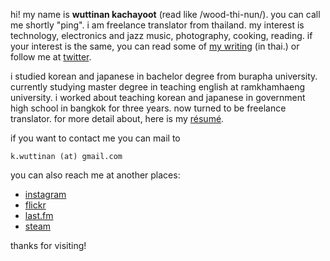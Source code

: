 hi! my name is **wuttinan kachayoot** (read like /wood-thi-nun/). you can call me shortly "ping". i am freelance translator from thailand. my interest is technology, electronics and jazz music, photography, cooking, reading. if your interest is the same, you can read some of [my writing](https://medium.com/@wuttinan/) (in thai.) or follow me at [twitter](http://twitter.com/wuttinan/).

i studied korean and japanese in bachelor degree from burapha university. currently studying master degree in teaching english at ramkhamhaeng university. i worked about teaching korean and japanese in government high school in bangkok for three years. now turned to be freelance translator. for more detail about, here is my [résumé](http://www.linkedin.com/in/wuttinan/).

if you want to contact me you can mail to 

`k.wuttinan (at) gmail.com`

you can also reach me at another places:

* [instagram](http://instagr.am/wuttinanp/)
* [flickr](http://flickr.com/photos/eszett/)
* [last.fm](http://last.fm/user/ping880727/)
* [steam](http://steamcommunity.com/id/wuttinan/)

thanks for visiting!